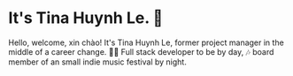 # It's Tina Huynh Le. 🙂

Hello, welcome, xin chào! 
It's Tina Huynh Le, former project manager in the middle of a career change.
🧑‍💻 Full stack developer to be by day, 🎶 board member of an small indie music festival by night. 


